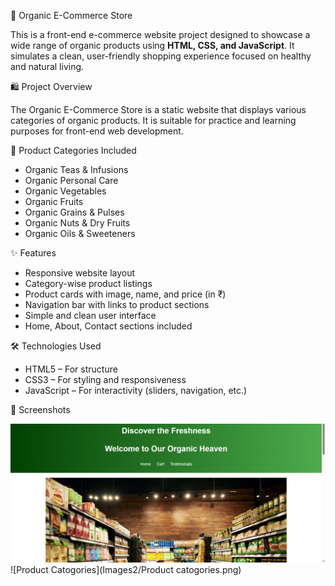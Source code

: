 🌿 Organic E-Commerce Store

This is a front-end e-commerce website project designed to showcase a wide range of organic products using **HTML, CSS, and JavaScript**. It simulates a clean, user-friendly shopping experience focused on healthy and natural living.

🛍️ Project Overview

The Organic E-Commerce Store is a static website that displays various categories of organic products. It is suitable for practice and learning purposes for front-end web development.

🧺 Product Categories Included

- Organic Teas & Infusions  
- Organic Personal Care  
- Organic Vegetables  
- Organic Fruits  
- Organic Grains & Pulses  
- Organic Nuts & Dry Fruits  
- Organic Oils & Sweeteners  

✨ Features

- Responsive website layout  
- Category-wise product listings  
- Product cards with image, name, and price (in ₹)  
- Navigation bar with links to product sections  
- Simple and clean user interface  
- Home, About, Contact sections included

🛠️ Technologies Used

- HTML5 – For structure  
- CSS3 – For styling and responsiveness  
- JavaScript – For interactivity (sliders, navigation, etc.)

📸 Screenshots

![Homepage](Images2/home.png) 
![Product Catogories](Images2/Product catogories.png)


